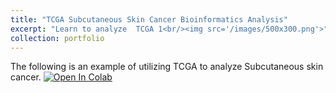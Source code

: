 ```yaml
---
title: "TCGA Subcutaneous Skin Cancer Bioinformatics Analysis"
excerpt: "Learn to analyze  TCGA 1<br/><img src='/images/500x300.png'>"
collection: portfolio
---
```


The following is an example of utilizing TCGA to analyze Subcutaneous skin cancer.
[![Open In Colab](https://colab.research.google.com/assets/colab-badge.svg)](https://colab.research.google.com/drive/1kcGHZ8bBIm0Kirkf8alLPckNoUkRrghy#scrollTo=PO7wSn_Tw2yJ)
